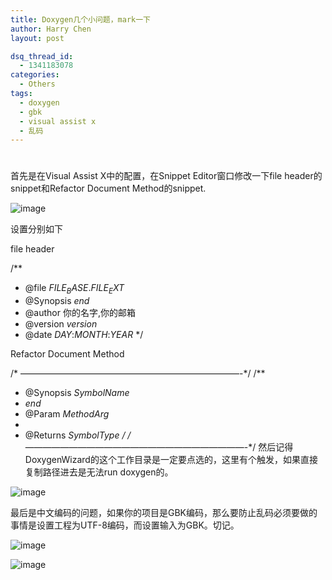 ```yaml
---
title: Doxygen几个小问题，mark一下
author: Harry Chen
layout: post

dsq_thread_id:
  - 1341183078
categories:
  - Others
tags:
  - doxygen
  - gbk
  - visual assist x
  - 乱码
---
```

# 

首先是在Visual Assist X中的配置，在Snippet Editor窗口修改一下file header的snippet和Refactor Document Method的snippet.

![image][1]

设置分别如下

file header

/**
* @file $FILE_BASE$.$FILE_EXT$
* @Synopsis $end$
* @author 你的名字,你的邮箱
* @version $version$
* @date $DAY$:$MONTH$:$YEAR$
*/

Refactor Document Method

/* —————————————————————————-*/
/**
* @Synopsis $SymbolName$
* $end$
* @Param $MethodArg$
*
* @Returns $SymbolType$
*/
/* —————————————————————————-*/
然后记得DoxygenWizard的这个工作目录是一定要点选的，这里有个触发，如果直接复制路径进去是无法run doxygen的。

![image][2]

最后是中文编码的问题，如果你的项目是GBK编码，那么要防止乱码必须要做的事情是设置工程为UTF-8编码，而设置输入为GBK。切记。

![image][3]

![image][4]

   [1]: http://www.roybit.com/wp-content/uploads/2012/03/image_thumb5.png (image)
   [2]: http://www.roybit.com/wp-content/uploads/2012/03/image_thumb6.png (image)
   [3]: http://www.roybit.com/wp-content/uploads/2012/03/image_thumb7.png (image)
   [4]: http://www.roybit.com/wp-content/uploads/2012/03/image_thumb8.png (image)
